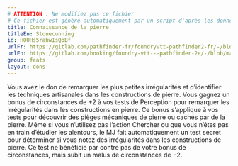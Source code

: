 ```yaml
---
# ATTENTION : Ne modifiez pas ce fichier
# Ce fichier est généré automatiquement par un script d'après les données du module Foundry VTT officiel et de sa traduction
title: Connaissance de la pierre
titleEn: Stonecunning
id: HOUHs5rahwIsQoBf
urlFr: https://gitlab.com/pathfinder-fr/foundryvtt-pathfinder2-fr/-/blob/master/data/feats/HOUHs5rahwIsQoBf.htm
urlEn: https://gitlab.com/hooking/foundry-vtt---pathfinder-2e/-/blob/master/packs/data/feats.db/stonecunning.json
group: feats
layout: dons
---
```

Vous avez le don de remarquer les plus petites irrégularités et d’identifier les techniques artisanales dans les constructions de pierre. Vous gagnez un bonus de circonstances de +2 à vos tests de Perception pour remarquer les irrégularités dans les constructions en pierre. Ce bonus s’applique à vos tests pour découvrir des pièges mécaniques de pierre ou cachés par de la pierre. Même si vous n’utilisez pas l’action Chercher ou que vous n’êtes pas en train d’étudier les alentours, le MJ fait automatiquement un test secret pour déterminer si vous notez des irrégularités dans les constructions de pierre. Ce test ne bénéficie par contre pas de votre bonus de circonstances, mais subit un malus de circonstances de −2.


